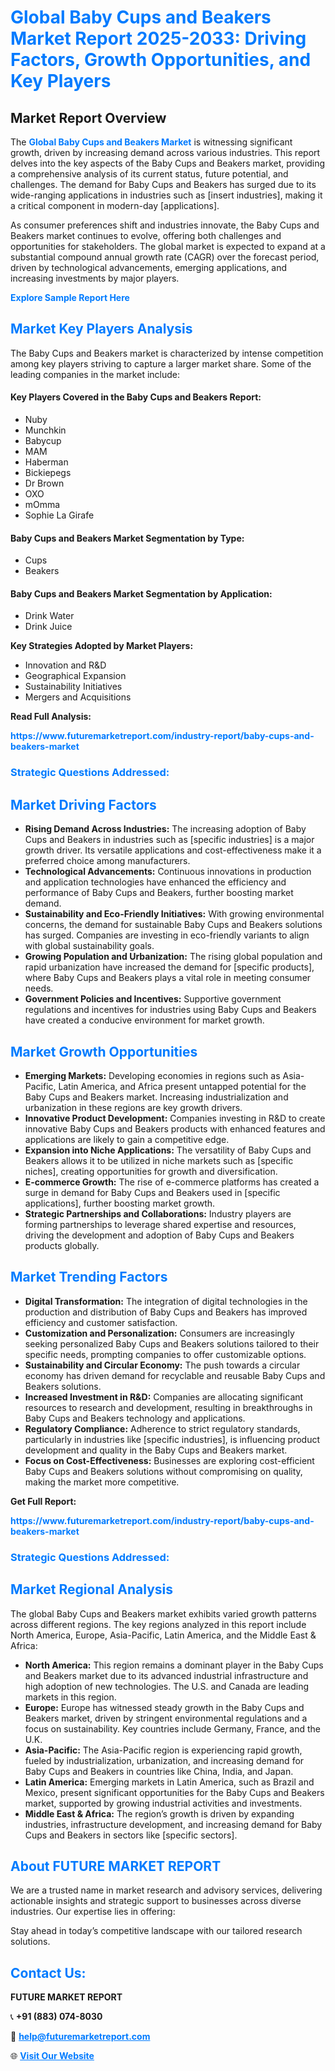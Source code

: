 <h1 style="color: #007BFF;">Global Baby Cups and Beakers Market Report 2025-2033: Driving Factors, Growth Opportunities, and Key Players</h1>

<section id="overview">
<h2>Market Report Overview</h2>
<p>The <a href="https://www.futuremarketreport.com/industry-report/baby-cups-and-beakers-market" style="color: #007BFF; text-decoration: none;"><strong>Global Baby Cups and Beakers Market</strong></a> is witnessing significant growth, driven by increasing demand across various industries. This report delves into the key aspects of the Baby Cups and Beakers market, providing a comprehensive analysis of its current status, future potential, and challenges. The demand for Baby Cups and Beakers has surged due to its wide-ranging applications in industries such as [insert industries], making it a critical component in modern-day [applications].</p>
<p>As consumer preferences shift and industries innovate, the Baby Cups and Beakers market continues to evolve, offering both challenges and opportunities for stakeholders. The global market is expected to expand at a substantial compound annual growth rate (CAGR) over the forecast period, driven by technological advancements, emerging applications, and increasing investments by major players.</p>
</section>

<section id="overview">
<p><a href="https://www.futuremarketreport.com/request-sample/reportId=84533" style="color: #007BFF; text-decoration: none;"><strong>Explore Sample Report Here</strong></a></p>
</section>

<section id="key-players">
<h2 style="color: #007BFF;">Market Key Players Analysis</h2>
<p>The Baby Cups and Beakers market is characterized by intense competition among key players striving to capture a larger market share. Some of the leading companies in the market include:</p>
<h4>Key Players Covered in the Baby Cups and Beakers Report:</h4>
<ul><li>Nuby</li><li>Munchkin</li><li>Babycup</li><li>MAM</li><li>Haberman</li><li>Bickiepegs</li><li>Dr Brown</li><li>OXO</li><li>mOmma</li><li>Sophie La Girafe</li></ul>
<h4>Baby Cups and Beakers Market Segmentation by Type:</h4>
<ul><li>Cups</li><li>Beakers</li></ul>

<h4>Baby Cups and Beakers Market Segmentation by Application:</h4>
<ul><li>Drink Water</li><li>Drink Juice</li></ul>
<p><strong>Key Strategies Adopted by Market Players:</strong></p>
<ul>
<li>Innovation and R&D</li>
<li>Geographical Expansion</li>
<li>Sustainability Initiatives</li>
<li>Mergers and Acquisitions</li>
</ul>
</section>

<section>
<p><strong>Read Full Analysis: </strong></p><a href="https://www.futuremarketreport.com/industry-report/baby-cups-and-beakers-market" style="color: #007BFF; text-decoration: none;"><strong>https://www.futuremarketreport.com/industry-report/baby-cups-and-beakers-market</strong></a>
<h3 style="color: #007BFF;">Strategic Questions Addressed:</h3>
</section>

<section id="driving-factors">
<h2 style="color: #007BFF;">Market Driving Factors</h2>
<ul>
<li><strong>Rising Demand Across Industries:</strong> The increasing adoption of Baby Cups and Beakers in industries such as [specific industries] is a major growth driver. Its versatile applications and cost-effectiveness make it a preferred choice among manufacturers.</li>
<li><strong>Technological Advancements:</strong> Continuous innovations in production and application technologies have enhanced the efficiency and performance of Baby Cups and Beakers, further boosting market demand.</li>
<li><strong>Sustainability and Eco-Friendly Initiatives:</strong> With growing environmental concerns, the demand for sustainable Baby Cups and Beakers solutions has surged. Companies are investing in eco-friendly variants to align with global sustainability goals.</li>
<li><strong>Growing Population and Urbanization:</strong> The rising global population and rapid urbanization have increased the demand for [specific products], where Baby Cups and Beakers plays a vital role in meeting consumer needs.</li>
<li><strong>Government Policies and Incentives:</strong> Supportive government regulations and incentives for industries using Baby Cups and Beakers have created a conducive environment for market growth.</li>
</ul>
</section>

<section id="growth-opportunities">
<h2 style="color: #007BFF;">Market Growth Opportunities</h2>
<ul>
<li><strong>Emerging Markets:</strong> Developing economies in regions such as Asia-Pacific, Latin America, and Africa present untapped potential for the Baby Cups and Beakers market. Increasing industrialization and urbanization in these regions are key growth drivers.</li>
<li><strong>Innovative Product Development:</strong> Companies investing in R&D to create innovative Baby Cups and Beakers products with enhanced features and applications are likely to gain a competitive edge.</li>
<li><strong>Expansion into Niche Applications:</strong> The versatility of Baby Cups and Beakers allows it to be utilized in niche markets such as [specific niches], creating opportunities for growth and diversification.</li>
<li><strong>E-commerce Growth:</strong> The rise of e-commerce platforms has created a surge in demand for Baby Cups and Beakers used in [specific applications], further boosting market growth.</li>
<li><strong>Strategic Partnerships and Collaborations:</strong> Industry players are forming partnerships to leverage shared expertise and resources, driving the development and adoption of Baby Cups and Beakers products globally.</li>
</ul>
</section>

<section id="trending-factors">
<h2 style="color: #007BFF;">Market Trending Factors</h2>
<ul>
<li><strong>Digital Transformation:</strong> The integration of digital technologies in the production and distribution of Baby Cups and Beakers has improved efficiency and customer satisfaction.</li>
<li><strong>Customization and Personalization:</strong> Consumers are increasingly seeking personalized Baby Cups and Beakers solutions tailored to their specific needs, prompting companies to offer customizable options.</li>
<li><strong>Sustainability and Circular Economy:</strong> The push towards a circular economy has driven demand for recyclable and reusable Baby Cups and Beakers solutions.</li>
<li><strong>Increased Investment in R&D:</strong> Companies are allocating significant resources to research and development, resulting in breakthroughs in Baby Cups and Beakers technology and applications.</li>
<li><strong>Regulatory Compliance:</strong> Adherence to strict regulatory standards, particularly in industries like [specific industries], is influencing product development and quality in the Baby Cups and Beakers market.</li>
<li><strong>Focus on Cost-Effectiveness:</strong> Businesses are exploring cost-efficient Baby Cups and Beakers solutions without compromising on quality, making the market more competitive.</li>
</ul>
</section>

<section>
<p><strong>Get Full Report: </strong></p><a href="https://www.futuremarketreport.com/industry-report/baby-cups-and-beakers-market" style="color: #007BFF; text-decoration: none;"><strong>https://www.futuremarketreport.com/industry-report/baby-cups-and-beakers-market</strong></a>
<h3 style="color: #007BFF;">Strategic Questions Addressed:</h3>
</section>


<section id="regional-analysis">
<h2 style="color: #007BFF;">Market Regional Analysis</h2>
<p>The global Baby Cups and Beakers market exhibits varied growth patterns across different regions. The key regions analyzed in this report include North America, Europe, Asia-Pacific, Latin America, and the Middle East & Africa:</p>
<ul>
<li><strong>North America:</strong> This region remains a dominant player in the Baby Cups and Beakers market due to its advanced industrial infrastructure and high adoption of new technologies. The U.S. and Canada are leading markets in this region.</li>
<li><strong>Europe:</strong> Europe has witnessed steady growth in the Baby Cups and Beakers market, driven by stringent environmental regulations and a focus on sustainability. Key countries include Germany, France, and the U.K.</li>
<li><strong>Asia-Pacific:</strong> The Asia-Pacific region is experiencing rapid growth, fueled by industrialization, urbanization, and increasing demand for Baby Cups and Beakers in countries like China, India, and Japan.</li>
<li><strong>Latin America:</strong> Emerging markets in Latin America, such as Brazil and Mexico, present significant opportunities for the Baby Cups and Beakers market, supported by growing industrial activities and investments.</li>
<li><strong>Middle East & Africa:</strong> The region’s growth is driven by expanding industries, infrastructure development, and increasing demand for Baby Cups and Beakers in sectors like [specific sectors].</li>
</ul>
</section>

<footer>
<h2 style="color: #007BFF;">About FUTURE MARKET REPORT</h2>
<p>We are a trusted name in market research and advisory services, delivering actionable insights and strategic support to businesses across diverse industries. Our expertise lies in offering:</p>

<p>Stay ahead in today’s competitive landscape with our tailored research solutions.</p>

<h2 style="color: #007BFF;">Contact Us:</h2>
<p><strong>FUTURE MARKET REPORT</strong></p>
<p>📞 <strong>+91 (883) 074-8030</strong></p>
<p>📧 <strong><a href="mailto:help@futuremarketreport.com" style="color: #007BFF;">help@futuremarketreport.com</a></strong></p>
<p>🌐 <strong><a href="https://www.futuremarketreport.com/" style="color: #007BFF;">Visit Our Website</a></strong></p>
</footer>